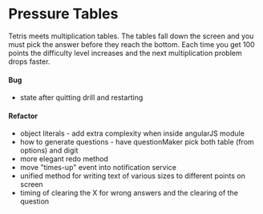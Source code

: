 # Pressure Tables

Tetris meets multiplication tables. The tables fall down the screen and you
must pick the answer before they reach the bottom. Each time you get 100 points
the difficulty level increases and the next multiplication problem drops faster.

#### Bug

* state after quitting drill and restarting

#### Refactor
* object literals - add extra complexity when inside angularJS module
* how to generate questions - have questionMaker pick both table (from options) and digit
* more elegant redo method
* move "times-up" event into notification service
* unified method for writing text of various sizes to different points on screen
* timing of clearing the X for wrong answers and the clearing of the question
